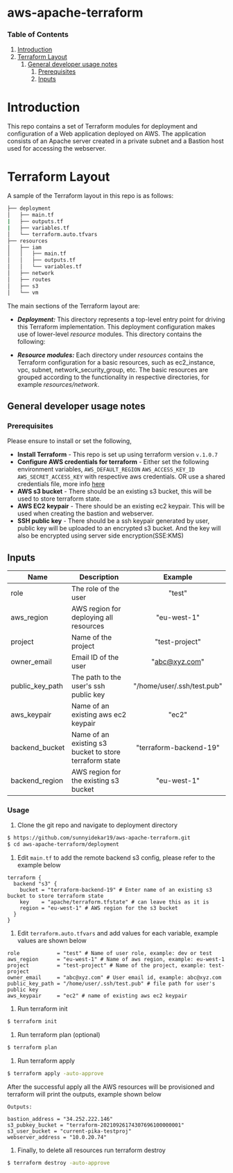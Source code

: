 # aws-apache-terraform

### Table of Contents
1. [Introduction](#introduction)
1. [Terraform Layout](#terraform_layout)
    1. [General developer usage notes](#dev_notes)
        1. [Prerequisites](#prereq)
        1. [Inputs](#inputs)

# Introduction <a name="introduction"/>
This repo contains a set of Terraform modules for deployment and configuration of a Web application deployed on AWS.
The application consists of an Apache server created in a private subnet and a Bastion host used for accessing the webserver.

# Terraform Layout <a name="terraform_layout"/>

A sample of the Terraform layout in this repo is as follows:
```bash
├── deployment
│   ├── main.tf
|   ├── outputs.tf
|   ├── variables.tf
│   └── terraform.auto.tfvars
├── resources
│   ├── iam
│   │   ├── main.tf
│   │   ├── outputs.tf
│   │   └── variables.tf
│   ├── network
│   ├── routes
│   ├── s3
│   └── vm
```

The main sections of the Terraform layout are:

* **_Deployment:_** This directory represents a top-level
  entry point for driving this Terraform implementation. This deployment configuration
  makes use of lower-level _resource_ modules. This directory contains the following:

* **_Resource modules:_** Each directory under _resources_ contains the
  Terraform configuration for a basic resources, such as ec2_instance,
  vpc, subnet, network_security_group, etc. The basic resources are grouped according to
  the functionality in respective directories, for example _resources/network_. 
    
## General developer usage notes <a name="dev_notes"/>

### Prerequisites <a name="prereq"/>

Please ensure to install or set the following,
* **Install Terraform** - This repo is set up using terraform version `v.1.0.7`
* **Configure AWS credentials for terraform** - Either set the following environment variables, `AWS_DEFAULT_REGION` `AWS_ACCESS_KEY_ID` `AWS_SECRET_ACCESS_KEY`
  with respective aws credentials. OR use a shared credentials file, more info [here](https://registry.terraform.io/providers/hashicorp/aws/latest/docs#environment-variables)
* **AWS s3 bucket** - There should be an existing s3 bucket, this will be used to store terraform state.
* **AWS EC2 keypair** - There should be an existing ec2 keypair. This will be used when creating the bastion and webserver.  
* **SSH public key** - There should be a ssh keypair generated by user, public key will be uploaded to an encrypted s3 bucket.
And the key will also be encrypted using server side encryption(SSE:KMS)
  

## Inputs <a name="inputs"/>

| Name | Description | Example | 
 |------|-------------|:----:|
| role | The role of the user | "test" |
| aws\_region | AWS region for deploying all resources | "eu-west-1" |
| project | Name of the project | "test-project" |
| owner\_email | Email ID of the user | "abc@xyz.com" |
| public\_key\_path | The path to the user's ssh public key | "/home/user/.ssh/test.pub" |
| aws\_keypair | Name of an existing aws ec2 keypair | "ec2" |
| backend\_bucket | Name of an existing s3 bucket to store terraform state | "terraform-backend-19" |
| backend\_region | AWS region for the existing s3 bucket | "eu-west-1" |

### Usage <a name="usage"/>

1. Clone the git repo and navigate to deployment directory
```bash
$ https://github.com/sunnyidekar19/aws-apache-terraform.git
$ cd aws-apache-terraform/deployment
```

1. Edit `main.tf` to add the remote backend s3 config, please refer to the example below
```hcl
terraform {
  backend "s3" {
    bucket = "terraform-backend-19" # Enter name of an existing s3 bucket to store terraform state
    key    = "apache/terraform.tfstate" # can leave this as it is
    region = "eu-west-1" # AWS region for the s3 bucket
  }
}
```

1. Edit `terraform.auto.tfvars` and add values for each variable, example values are shown below
```hcl
role            = "test" # Name of user role, example: dev or test
aws_region      = "eu-west-1" # Name of aws region, example: eu-west-1
project         = "test-project" # Name of the project, example: test-project
owner_email     = "abc@xyz.com" # User email id, example: abc@xyz.com
public_key_path = "/home/user/.ssh/test.pub" # file path for user's public key
aws_keypair     = "ec2" # name of existing aws ec2 keypair
```

1. Run terraform init
```bash
$ terraform init
```

1. Run terraform plan (optional)
```bash
$ terraform plan
```

1. Run terraform apply
```bash
$ terraform apply -auto-approve
```
After the successful apply all the AWS resources will be provisioned and terraform will print the outputs, example shown below
```hcl
Outputs:

bastion_address = "34.252.222.146"
s3_pubkey_bucket = "terraform-20210926174307696100000001"
s3_user_bucket = "current-pika-testproj"
webserver_address = "10.0.20.74"
```

1. Finally, to delete all resources run terraform destroy
```bash
$ terraform destroy -auto-approve
```
